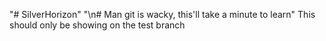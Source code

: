 "# SilverHorizon" 
"\n# Man git is wacky, this'll take a minute to learn" 
This should only be showing on the test branch